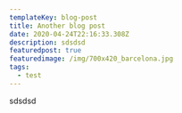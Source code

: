 ```yaml
---
templateKey: blog-post
title: Another blog post
date: 2020-04-24T22:16:33.308Z
description: sdsdsd
featuredpost: true
featuredimage: /img/700x420_barcelona.jpg
tags:
  - test
---
```

sdsdsd